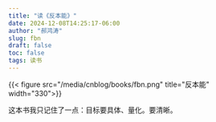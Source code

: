 ```yaml
---
title: "读《反本能》"
date: 2024-12-08T14:25:17-06:00
author: "郝鸿涛"
slug: fbn
draft: false
toc: false
tags: 读书
---
```

{{< figure src="/media/cnblog/books/fbn.png" title="反本能" width="330">}}

这本书我只记住了一点：目标要具体、量化。要清晰。
